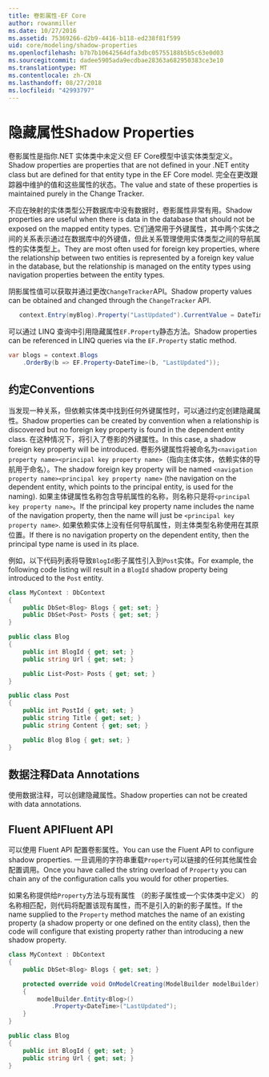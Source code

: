 ```yaml
---
title: 卷影属性-EF Core
author: rowanmiller
ms.date: 10/27/2016
ms.assetid: 75369266-d2b9-4416-b118-ed238f81f599
uid: core/modeling/shadow-properties
ms.openlocfilehash: b7b7b10642564dfa3dbc05755188b5b5c63e0d03
ms.sourcegitcommit: dadee5905ada9ecdbae28363a682950383ce3e10
ms.translationtype: MT
ms.contentlocale: zh-CN
ms.lasthandoff: 08/27/2018
ms.locfileid: "42993797"
---
```

# <a name="shadow-properties"></a><span data-ttu-id="54054-102">隐藏属性</span><span class="sxs-lookup"><span data-stu-id="54054-102">Shadow Properties</span></span>

<span data-ttu-id="54054-103">卷影属性是指你.NET 实体类中未定义但 EF Core模型中该实体类型定义。</span><span class="sxs-lookup"><span data-stu-id="54054-103">Shadow properties are properties that are not defined in your .NET entity class but are defined for that entity type in the EF Core model.</span></span> <span data-ttu-id="54054-104">完全在更改跟踪器中维护的值和这些属性的状态。</span><span class="sxs-lookup"><span data-stu-id="54054-104">The value and state of these properties is maintained purely in the Change Tracker.</span></span>

<span data-ttu-id="54054-105">不应在映射的实体类型公开数据库中没有数据时，卷影属性非常有用。</span><span class="sxs-lookup"><span data-stu-id="54054-105">Shadow properties are useful when there is data in the database that should not be exposed on the mapped entity types.</span></span> <span data-ttu-id="54054-106">它们通常用于外键属性，其中两个实体之间的关系表示通过在数据库中的外键值，但此关系管理使用实体类型之间的导航属性的实体类型上。</span><span class="sxs-lookup"><span data-stu-id="54054-106">They are most often used for foreign key properties, where the relationship between two entities is represented by a foreign key value in the database, but the relationship is managed on the entity types using navigation properties between the entity types.</span></span>

<span data-ttu-id="54054-107">阴影属性值可以获取并通过更改`ChangeTracker`API。</span><span class="sxs-lookup"><span data-stu-id="54054-107">Shadow property values can be obtained and changed through the `ChangeTracker` API.</span></span>

``` csharp
   context.Entry(myBlog).Property("LastUpdated").CurrentValue = DateTime.Now;
```

<span data-ttu-id="54054-108">可以通过 LINQ 查询中引用隐藏属性`EF.Property`静态方法。</span><span class="sxs-lookup"><span data-stu-id="54054-108">Shadow properties can be referenced in LINQ queries via the `EF.Property` static method.</span></span>

``` csharp
var blogs = context.Blogs
    .OrderBy(b => EF.Property<DateTime>(b, "LastUpdated"));
```

## <a name="conventions"></a><span data-ttu-id="54054-109">约定</span><span class="sxs-lookup"><span data-stu-id="54054-109">Conventions</span></span>

<span data-ttu-id="54054-110">当发现一种关系，但依赖实体类中找到任何外键属性时，可以通过约定创建隐藏属性。</span><span class="sxs-lookup"><span data-stu-id="54054-110">Shadow properties can be created by convention when a relationship is discovered but no foreign key property is found in the dependent entity class.</span></span> <span data-ttu-id="54054-111">在这种情况下，将引入了卷影的外键属性。</span><span class="sxs-lookup"><span data-stu-id="54054-111">In this case, a shadow foreign key property will be introduced.</span></span> <span data-ttu-id="54054-112">卷影外键属性将被命名为`<navigation property name><principal key property name>`（指向主体实体，依赖实体的导航用于命名）。</span><span class="sxs-lookup"><span data-stu-id="54054-112">The shadow foreign key property will be named `<navigation property name><principal key property name>` (the navigation on the dependent entity, which points to the principal entity, is used for the naming).</span></span> <span data-ttu-id="54054-113">如果主体键属性名称包含导航属性的名称，则名称只是将`<principal key property name>`。</span><span class="sxs-lookup"><span data-stu-id="54054-113">If the principal key property name includes the name of the navigation property, then the name will just be `<principal key property name>`.</span></span> <span data-ttu-id="54054-114">如果依赖实体上没有任何导航属性，则主体类型名称使用在其原位置。</span><span class="sxs-lookup"><span data-stu-id="54054-114">If there is no navigation property on the dependent entity, then the principal type name is used in its place.</span></span>

<span data-ttu-id="54054-115">例如，以下代码列表将导致`BlogId`影子属性引入到`Post`实体。</span><span class="sxs-lookup"><span data-stu-id="54054-115">For example, the following code listing will result in a `BlogId` shadow property being introduced to the `Post` entity.</span></span>

<!-- [!code-csharp[Main](samples/core/Modeling/Conventions/Samples/ShadowForeignKey.cs)] -->
``` csharp
class MyContext : DbContext
{
    public DbSet<Blog> Blogs { get; set; }
    public DbSet<Post> Posts { get; set; }
}

public class Blog
{
    public int BlogId { get; set; }
    public string Url { get; set; }

    public List<Post> Posts { get; set; }
}

public class Post
{
    public int PostId { get; set; }
    public string Title { get; set; }
    public string Content { get; set; }

    public Blog Blog { get; set; }
}
```

## <a name="data-annotations"></a><span data-ttu-id="54054-116">数据注释</span><span class="sxs-lookup"><span data-stu-id="54054-116">Data Annotations</span></span>

<span data-ttu-id="54054-117">使用数据注释，可以创建隐藏属性。</span><span class="sxs-lookup"><span data-stu-id="54054-117">Shadow properties can not be created with data annotations.</span></span>

## <a name="fluent-api"></a><span data-ttu-id="54054-118">Fluent API</span><span class="sxs-lookup"><span data-stu-id="54054-118">Fluent API</span></span>

<span data-ttu-id="54054-119">可以使用 Fluent API 配置卷影属性。</span><span class="sxs-lookup"><span data-stu-id="54054-119">You can use the Fluent API to configure shadow properties.</span></span> <span data-ttu-id="54054-120">一旦调用的字符串重载`Property`可以链接的任何其他属性会配置调用。</span><span class="sxs-lookup"><span data-stu-id="54054-120">Once you have called the string overload of `Property` you can chain any of the configuration calls you would for other properties.</span></span>

<span data-ttu-id="54054-121">如果名称提供给`Property`方法与现有属性 （的影子属性或一个实体类中定义） 的名称相匹配，则代码将配置该现有属性，而不是引入的新的影子属性。</span><span class="sxs-lookup"><span data-stu-id="54054-121">If the name supplied to the `Property` method matches the name of an existing property (a shadow property or one defined on the entity class), then the code will configure that existing property rather than introducing a new shadow property.</span></span>

<!-- [!code-csharp[Main](samples/core/Modeling/FluentAPI/Samples/ShadowProperty.cs?highlight=7,8)] -->
``` csharp
class MyContext : DbContext
{
    public DbSet<Blog> Blogs { get; set; }

    protected override void OnModelCreating(ModelBuilder modelBuilder)
    {
        modelBuilder.Entity<Blog>()
            .Property<DateTime>("LastUpdated");
    }
}

public class Blog
{
    public int BlogId { get; set; }
    public string Url { get; set; }
}
```

